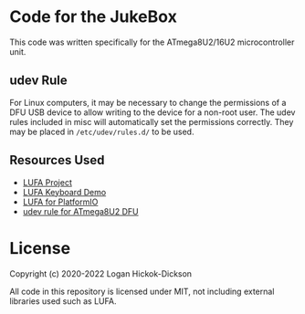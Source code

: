 # Code for the JukeBox
This code was written specifically for the ATmega8U2/16U2 microcontroller unit.

## udev Rule
For Linux computers, it may be necessary to change the permissions of a DFU USB device to allow writing to the device for a non-root user. The udev rules included in misc will automatically set the permissions correctly. They may be placed in `/etc/udev/rules.d/` to be used.

## Resources Used
- [LUFA Project](https://github.com/abcminiuser/lufa)
- [LUFA Keyboard Demo](https://github.com/abcminiuser/lufa/tree/master/Demos/Device/ClassDriver/Keyboard)
- [LUFA for PlatformIO](https://github.com/sanjay900/pio-bare-lufa)
- [udev rule for ATmega8U2 DFU](https://github.com/samhocevar-forks/qmk-firmware/blob/master/docs/faq_build.md)

# License
Copyright (c) 2020-2022 Logan Hickok-Dickson

All code in this repository is licensed under MIT, not including external libraries used such as LUFA.
